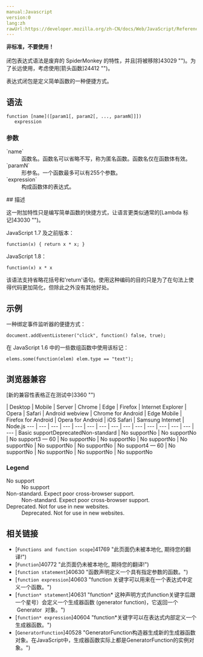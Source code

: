 ```yaml
---
manual:Javascript
version:0
lang:zh
rawUrl:https://developer.mozilla.org/zh-CN/docs/Web/JavaScript/Reference/Operators/Expression_Closures
---
```




**非标准，不要使用！**<br></br>闭包表达式语法是废弃的 SpiderMonkey 的特性，并且[将被移除]43029 "")。为了长远使用，考虑使用[箭头函数]24412 "")。


表达式闭包是定义简单函数的一种便捷方式。


## 语法<a name="语法"></a>

```
function [name]([param1[, param2[, ..., paramN]]])
   expression

```

### 参数<a name="参数"></a>
<dl><dt id=''>`name`</dt><dd>函数名。函数名可以省略不写，称为匿名函数。函数名仅在函数体有效。</dd><dt id=''>`paramN`</dt><dd>形参名。一个函数最多可以有255个参数。</dd><dt id=''>`expression`</dt><dd>构成函数体的表达式。</dd></dl>
## 描述<a name="描述"></a>


这一附加特性只是编写简单函数的快捷方式，让语言更类似通常的[Lambda 标记]43030 "")。



JavaScript 1.7 及之前版本：


```
function(x) { return x * x; }
```


JavaScript 1.8：


```
function(x) x * x
```


该语法支持省略花括号和&#39;return&#39;语句。使用这种编码的目的只是为了在句法上使得代码更加简化，但除此之外没有其他好处。


## 示例<a name="示例"></a>


一种绑定事件监听器的便捷方式：


```
document.addEventListener("click", function() false, true);
```


在 JavaScript 1.6 中的一些数组函数中使用该标记：


```
elems.some(function(elem) elem.type == "text");
```

## 浏览器兼容<a name="浏览器兼容"></a>
[新的兼容性表格正在测试中<i></i>]3360 "")

 | <abbr>Desktop<i></i></abbr> | <abbr>Mobile<i></i></abbr> | <abbr>Server<i></i></abbr> 
 | <abbr>Chrome<i></i></abbr> | <abbr>Edge<i></i></abbr> | <abbr>Firefox<i></i></abbr> | <abbr>Internet Explorer<i></i></abbr> | <abbr>Opera<i></i></abbr> | <abbr>Safari<i></i></abbr> | <abbr>Android webview<i></i></abbr> | <abbr>Chrome for Android<i></i></abbr> | <abbr>Edge Mobile<i></i></abbr> | <abbr>Firefox for Android<i></i></abbr> | <abbr>Opera for Android<i></i></abbr> | <abbr>iOS Safari<i></i></abbr> | <abbr>Samsung Internet<i></i></abbr> | <abbr>Node.js<i></i></abbr> 
 ---  |  ---  |  ---  |  ---  |  ---  |  ---  |  ---  |  ---  |  ---  |  ---  |  ---  |  ---  |  ---  |  ---  |  ---  | 
Basic support<abbr>Deprecated<i></i></abbr><abbr>Non-standard<i></i></abbr> | <abbr>No support</abbr>No | <abbr>No support</abbr>No | <abbr>No support</abbr>3 — 60 | <abbr>No support</abbr>No | <abbr>No support</abbr>No | <abbr>No support</abbr>No | <abbr>No support</abbr>No | <abbr>No support</abbr>No | <abbr>No support</abbr>No | <abbr>No support</abbr>4 — 60 | <abbr>No support</abbr>No | <abbr>No support</abbr>No | <abbr>No support</abbr>No | <abbr>No support</abbr>No 


### Legend<a name="Legend"></a>
<dl><dt id=''><abbr>No support</abbr></dt><dd>No support</dd><dt id=''><abbr>Non-standard. Expect poor cross-browser support.<i></i></abbr></dt><dd>Non-standard. Expect poor cross-browser support.</dd><dt id=''><abbr>Deprecated. Not for use in new websites.<i></i></abbr></dt><dd>Deprecated. Not for use in new websites.</dd></dl>

## 相关链接<a name="相关链接"></a>

* [`Functions and function scope`]41769 "此页面仍未被本地化, 期待您的翻译!")
* [`Function`]40772 "此页面仍未被本地化, 期待您的翻译!")
* [`function statement`]40630 "函数声明定义一个具有指定参数的函数。")
* [`function expression`]40603 "function 关键字可以用来在一个表达式中定义一个函数。")
* [`function* statement`]40631 "function* 这种声明方式(function关键字后跟一个星号）会定义一个生成器函数 (generator function)，它返回一个  Generator  对象。")
* [`function* expression`]40604 "function*关键字可以在表达式内部定义一个生成器函数。")
* [`GeneratorFunction`]40528 "GeneratorFunction构造器生成新的生成器函数 对象。在JavaScript中，生成器函数实际上都是GeneratorFunction的实例对象。")



